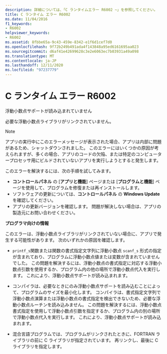 ```yaml
---
description: 詳細については、「C ランタイムエラー R6002 ~」を参照してください。
title: C ランタイム エラー R6002
ms.date: 11/04/2016
f1_keywords:
- R6002
helpviewer_keywords:
- R6002
ms.assetid: 8fbbe65a-9c43-459e-8342-e1f6d1cef7d0
ms.openlocfilehash: 9f72b249b491ada4f143848a95ed6161695aa023
ms.sourcegitcommit: d6af41e42699628c3e2e6063ec7b03931a49a098
ms.translationtype: MT
ms.contentlocale: ja-JP
ms.lasthandoff: 12/11/2020
ms.locfileid: "97237779"
---
```

# <a name="c-runtime-error-r6002"></a>C ランタイム エラー R6002

浮動小数点サポートが読み込まれていません

必要な浮動小数点ライブラリがリンクされていません。

> [!NOTE]
> アプリの実行中にこのエラーメッセージが表示された場合、アプリは内部に問題があるため、シャットダウンされました。 このエラーにはいくつかの原因が考えられますが、多くの場合、アプリのコードの欠陥、または特定のコンピュータープロセッサ用にビルドされていないアプリを実行しようとすると発生します。
>
> このエラーを解決するには、次の手順を試してみます。
>
> - **コントロールパネル** の [**アプリと機能**] ページまたは [**プログラムと機能**] ページを使用して、プログラムを修復または再インストールします。
> - ソフトウェアの更新については、**コントロールパネル** の **Windows Update** を確認してください。
> - アプリの更新バージョンを確認します。 問題が解決しない場合は、アプリの製造元にお問い合わせください。

**プログラマ向けの情報**

このエラーは、浮動小数点ライブラリがリンクされていない場合に、アプリで発生する可能性があります。 次のいずれかの原因を確認します。

- `printf_s`関数または関数の書式指定文字列に浮動小数点 `scanf_s` 形式の指定が含まれており、プログラムに浮動小数点値または変数が含まれていませんでした。 この問題を解決するには、浮動小数点の書式指定に対応する浮動小数点引数を使用するか、プログラム内の他の場所で浮動小数点代入を実行します。 これにより、浮動小数点サポートが読み込まれます。

- コンパイラは、必要なときにのみ浮動小数点サポートを読み込むことによって、プログラムのサイズを最小化します。 コンパイラは、書式指定文字列で浮動小数点演算または浮動小数点の書式指定を検出できないため、必要な浮動小数点ルーチンを読み込みません。 この問題を解決するには、浮動小数点書式指定を使用して浮動小数点引数を指定するか、プログラム内の別の場所で浮動小数点代入を実行します。 これにより、浮動小数点サポートが読み込まれます。

- 混合言語プログラムでは、プログラムがリンクされたときに、FORTRAN ライブラリの前に C ライブラリが指定されています。 再リンクし、最後に C ライブラリを指定します。
